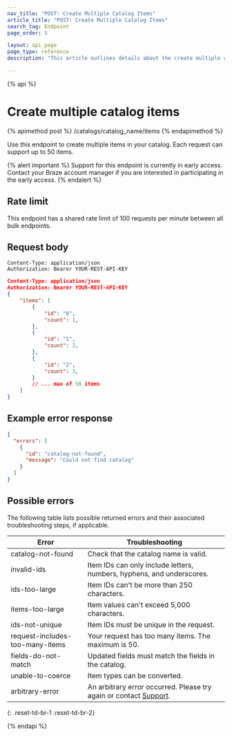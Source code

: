 ```yaml
---
nav_title: "POST: Create Multiple Catalog Items"
article_title: "POST: Create Multiple Catalog Items"
search_tag: Endpoint
page_order: 5

layout: api_page
page_type: reference
description: "This article outlines details about the create multiple catalog items Braze endpoint."

---
```

{% api %}
# Create multiple catalog items
{% apimethod post %}
/catalogs/catalog_name/items
{% endapimethod %}

Use this endpoint to create multiple items in your catalog. Each request can support up to 50 items.

{% alert important %}
Support for this endpoint is currently in early access. Contact your Braze account manager if you are interested in participating in the early access.
{% endalert %}

## Rate limit

This endpoint has a shared rate limit of 100 requests per minute between all bulk endpoints.

## Request body

```
Content-Type: application/json
Authorization: Bearer YOUR-REST-API-KEY
```

```json
Content-Type: application/json
Authorization: Bearer YOUR-REST-API-KEY
{
    "items": [
        {
            "id": "0",
            "count": 1,
        },
        {
            "id": "1",
            "count": 2,
        },
        {
            "id": "2",
            "count": 3,
        }
        // ... max of 50 items
    ]
}
```

## Example error response 

```json
{
  "errors": [
    {
      "id": "catalog-not-found",
      "message": "Could not find catalog"
    }
  ]
}
```

## Possible errors

The following table lists possible returned errors and their associated troubleshooting steps, if applicable.

| Error | Troubleshooting |
| --- | --- |
| catalog-not-found | Check that the catalog name is valid. |
| invalid-ids | Item IDs can only include letters, numbers, hyphens, and underscores. |
| ids-too-large | Item IDs can't be more than 250 characters. |
| items-too-large | Item values can't exceed 5,000 characters. |
| ids-not-unique | Item IDs must be unique in the request. |
| request-includes-too-many-items | Your request has too many items. The maximum is 50.
| fields-do-not-match | Updated fields must match the fields in the catalog. |
| unable-to-coerce | Item types can be converted. |
| arbitrary-error | An arbitrary error occurred. Please try again or contact [Support]({{site.baseurl}}/support_contact/). |
{: .reset-td-br-1 .reset-td-br-2}

{% endapi %}